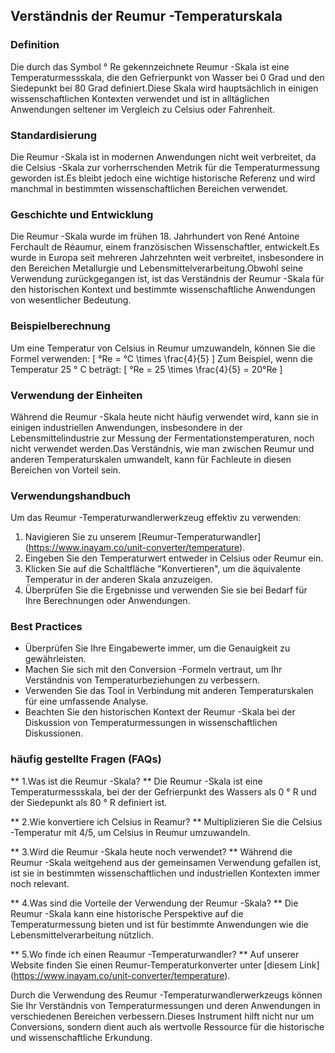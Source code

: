 ## Verständnis der Reumur -Temperaturskala

### Definition
Die durch das Symbol ° Re gekennzeichnete Reumur -Skala ist eine Temperaturmessskala, die den Gefrierpunkt von Wasser bei 0 Grad und den Siedepunkt bei 80 Grad definiert.Diese Skala wird hauptsächlich in einigen wissenschaftlichen Kontexten verwendet und ist in alltäglichen Anwendungen seltener im Vergleich zu Celsius oder Fahrenheit.

### Standardisierung
Die Reumur -Skala ist in modernen Anwendungen nicht weit verbreitet, da die Celsius -Skala zur vorherrschenden Metrik für die Temperaturmessung geworden ist.Es bleibt jedoch eine wichtige historische Referenz und wird manchmal in bestimmten wissenschaftlichen Bereichen verwendet.

### Geschichte und Entwicklung
Die Reumur -Skala wurde im frühen 18. Jahrhundert von René Antoine Ferchault de Réaumur, einem französischen Wissenschaftler, entwickelt.Es wurde in Europa seit mehreren Jahrzehnten weit verbreitet, insbesondere in den Bereichen Metallurgie und Lebensmittelverarbeitung.Obwohl seine Verwendung zurückgegangen ist, ist das Verständnis der Reumur -Skala für den historischen Kontext und bestimmte wissenschaftliche Anwendungen von wesentlicher Bedeutung.

### Beispielberechnung
Um eine Temperatur von Celsius in Reumur umzuwandeln, können Sie die Formel verwenden:
\[ °Re = °C \times \frac{4}{5} \]
Zum Beispiel, wenn die Temperatur 25 ° C beträgt:
\[ °Re = 25 \times \frac{4}{5} = 20°Re \]

### Verwendung der Einheiten
Während die Reumur -Skala heute nicht häufig verwendet wird, kann sie in einigen industriellen Anwendungen, insbesondere in der Lebensmittelindustrie zur Messung der Fermentationstemperaturen, noch nicht verwendet werden.Das Verständnis, wie man zwischen Reumur und anderen Temperaturskalen umwandelt, kann für Fachleute in diesen Bereichen von Vorteil sein.

### Verwendungshandbuch
Um das Reumur -Temperaturwandlerwerkzeug effektiv zu verwenden:
1. Navigieren Sie zu unserem [Reumur-Temperaturwandler] (https://www.inayam.co/unit-converter/temperature).
2. Eingeben Sie den Temperaturwert entweder in Celsius oder Reumur ein.
3. Klicken Sie auf die Schaltfläche "Konvertieren", um die äquivalente Temperatur in der anderen Skala anzuzeigen.
4. Überprüfen Sie die Ergebnisse und verwenden Sie sie bei Bedarf für Ihre Berechnungen oder Anwendungen.

### Best Practices
- Überprüfen Sie Ihre Eingabewerte immer, um die Genauigkeit zu gewährleisten.
- Machen Sie sich mit den Conversion -Formeln vertraut, um Ihr Verständnis von Temperaturbeziehungen zu verbessern.
- Verwenden Sie das Tool in Verbindung mit anderen Temperaturskalen für eine umfassende Analyse.
- Beachten Sie den historischen Kontext der Reumur -Skala bei der Diskussion von Temperaturmessungen in wissenschaftlichen Diskussionen.

### häufig gestellte Fragen (FAQs)

** 1.Was ist die Reumur -Skala? **
Die Reumur -Skala ist eine Temperaturmessskala, bei der der Gefrierpunkt des Wassers als 0 ° R und der Siedepunkt als 80 ° R definiert ist.

** 2.Wie konvertiere ich Celsius in Reamur? **
Multiplizieren Sie die Celsius -Temperatur mit 4/5, um Celsius in Reumur umzuwandeln.

** 3.Wird die Reumur -Skala heute noch verwendet? **
Während die Reumur -Skala weitgehend aus der gemeinsamen Verwendung gefallen ist, ist sie in bestimmten wissenschaftlichen und industriellen Kontexten immer noch relevant.

** 4.Was sind die Vorteile der Verwendung der Reumur -Skala? **
Die Reumur -Skala kann eine historische Perspektive auf die Temperaturmessung bieten und ist für bestimmte Anwendungen wie die Lebensmittelverarbeitung nützlich.

** 5.Wo finde ich einen Reaumur -Temperaturwandler? **
Auf unserer Website finden Sie einen Reumur-Temperaturkonverter unter [diesem Link] (https://www.inayam.co/unit-converter/temperature).

Durch die Verwendung des Reumur -Temperaturwandlerwerkzeugs können Sie Ihr Verständnis von Temperaturmessungen und deren Anwendungen in verschiedenen Bereichen verbessern.Dieses Instrument hilft nicht nur um Conversions, sondern dient auch als wertvolle Ressource für die historische und wissenschaftliche Erkundung.